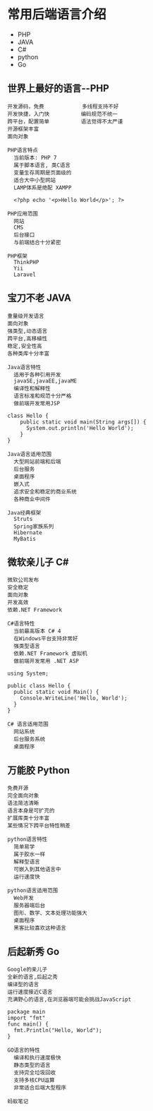 # 常用后端语言介绍
- PHP
- JAVA
- C#
- python
- Go
## 世界上最好的语言--PHP 
    开发源码，免费            多线程支持不好
    开发快捷，入门快          编码规范不统一
    跨平台，配置简单          语法觉得不太严谨
    开源框架丰富
    面向对象
    
    PHP语言特点
      当前版本: PHP 7
      属于脚本语言, 类C语言
      变量生存周期是页面级的
      适合大中小型网站
      LAMP体系是绝配 XAMPP

      <?php echo '<p>Hello World</p>'; ?>

    PHP应用范围
      网站
      CMS
      后台接口
      与前端结合十分紧密
    
    PHP框架
      ThinkPHP
      Yii
      Laravel

## 宝刀不老 JAVA
    重量级开发语言
    面向对象
    强类型,动态语言
    跨平台,高移植性
    稳定,安全性高
    各种类库十分丰富

    Java语言特性
      适用于各种引用开发
      javaSE,javaEE,javaME
      编译性和解释性
      语言标准和规范十分严格
      做前端开发常用JSP

    class Hello {
        public static void main(String args[]) {
          System.out.println('Hello World');
        }
    }   

    Java语言适用范围
      大型网站前端和后端
      后台服务
      桌面程序
      嵌入式
      追求安全和稳定的商业系统
      各种商业中间件
    
    Java经典框架
      Struts
      Spring家族系列
      Hibernate
      MyBatis

## 微软亲儿子 C#
    微软公司发布
    安全稳定
    面向对象
    开发高效
    依赖.NET Framework

    C#语言特性
      当前最高版本 C# 4
      在Windows平台支持非常好
      强类型语言
      依赖.NET Framework 虚拟机
      做前端开发常用 .NET ASP 

    using System;

    public class Hello {
      public static void Main() {
        Console.WriteLine('Hello, World');
      }
    }

    C# 语言适用范围
      网站系统
      后台服务系统
      桌面程序

## 万能胶 Python
    免费开源
    完全面向对象
    语法简洁清晰
    语言本身是可扩充的
    扩展库类十分丰富
    某些情况下跨平台特性稍差

    python语言特性
      简单易学
      属于胶水一样
      解释型语言
      可嵌入到其他语言中
      运行速度快
    
    python语言适用范围
      Web开发
      服务器端后台
      图形、数学、文本处理功能强大
      桌面程序
      黑客比较喜欢这种语言

## 后起新秀 Go
    Google的亲儿子
    全新的语言,后起之秀
    编译型的语言
    运行速度接近C语言
    充满野心的语言,在浏览器端可能会挑战JavaScript

    package main
    import "fmt"
    func main() {
      fmt.Println("Hello, World");
    }

    GO语言的特性
      编译和执行速度极快
      静态类型的语言
      支持完全垃圾回收
      支持多核CPU运算
      非常适合后端大型程序

    蚂蚁笔记